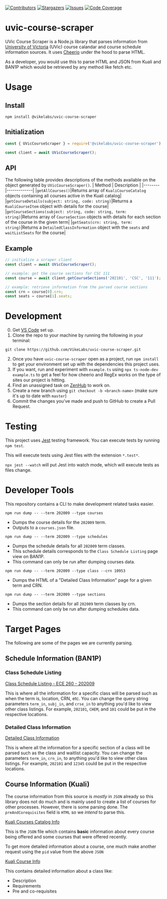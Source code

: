 [![Contributors][contributors-shield]][contributors-url]
[![Stargazers][stars-shield]][stars-url]
[![Issues][issues-shield]][issues-url]
[![Code Coverage][coverage-shield]][coverage-url]

# uvic-course-scraper


UVic Course Scraper is a Node.js library that parses information from [University of Victoria](https://uvic.ca) (UVic) course calandar and course schedule information sources. It uses [Cheerio](https://cheerio.js.org/) under the hood to parse HTML.

As a developer, you would use this to parse HTML and JSON from Kuali and BAN1P which would be retrieved by any method like fetch etc.

# Usage

## Install
```
npm install @vikelabs/uvic-course-scraper
```

## Initialization
```ts
const { UVicCourseScraper } = require('@vikelabs/uvic-course-scraper');

const client = await UVicCourseScraper();
```

## API
The following table provides descriptions of the methods available on the object generated by `UVicCourseScraper()`.
| Method | Description |
|--------|-------------|
|``getAllCourses()``|Returns array of ``KualiCourseCatalog`` objects containing all courses active in the Kuali catalog|
|``getCourseDetails(subject: string, code: string)``|Returns a ``KualiCourseItem`` object with details for the course|
|``getCourseSections(subject: string, code: string, term: string)``|Returns array of ``CourseSection`` objects with details for each section of the course in the given term|
|``getSeats(crn: string, term: string)``|Returns a ``DetailedClassInformation`` object with the `seats` and `waitListSeats` for the course|

## Example
```ts
// initialize a scraper client
const client = await UVicCourseScraper();

// example: get the course sections for CSC 111
const course = await client.getCourseSections('202101', 'CSC', '111');

// example: retrieve information from the parsed course sections
const crn = course[0].crn;
const seats = course[1].seats;
```

# Development

0. Get [VS Code](https://code.visualstudio.com/) set up.
1. Clone the repo to your machine by running the following in your terminal:

```
git clone https://github.com/VikeLabs/uvic-course-scraper.git
```

2. Once you have `uvic-course-scraper` open as a project, run `npm install` to get your environment set up with the dependencies this project uses.
3. If you want, run and experiment with `example.ts` using `npx ts-node-dev example.ts` to get a feel for how cheerio and RegEx works on the type of sites our project is hitting.
4. Find an unassigned task on [ZenHub](https://app.zenhub.com/workspaces/team-schedule-courses-5f973f50ae36d70012eb5b2e/board?repos=216653028) to work on.
5. Create a new branch using `git checkout -b <branch-name>` (make sure it's up to date with `master`)
6. Commit the changes you've made and push to GitHub to create a Pull Request.

# Testing

This project uses [Jest](https://jestjs.io/) testing framework. You can execute tests by running `npm test`.

This will execute tests using Jest files with the extension `*.test*`.

`npx jest --watch` will put Jest into watch mode, which will execute tests as files change.

# Developer Tools

This repository contains a CLI to make development related tasks easier.

```
npm run dump -- --term 202009 --type courses
```

- Dumps the course details for the `202009` term.
- Outputs to a `courses.json` file.

```
npm run dump -- --term 202009 --type schedules
```

- Dumps the schedule details for all `202009` term classes.
- This schedule details corresponds to the `Class Schedule Listing` page view on BAN1P.
- This command can only be run after dumping courses data.

```
npm run dump -- --term 202009 --type class --crn 10953
```

- Dumps the HTML of a "Detailed Class Information" page for a given term and CRN.

```
npm run dump -- --term 202009 --type sections
```

- Dumps the section details for all `202009` term classes by crn.
- This command can only be run after dumping schedules data.

# Target Pages

The following are some of the pages we are currently parsing.

## Schedule Information (BAN1P)

### Class Schedule Listing

[Class Schedule Listing - ECE 260 - 202009](https://www.uvic.ca/BAN1P/bwckctlg.p_disp_listcrse?term_in=202009&subj_in=ECE&crse_in=260&schd_in=)

This is where all the information for a specific class will be parsed such as when the term is, location, CRN, etc. You can change the query string parameters `term_in`, `subj_in`, and `crse_in` to anything you'd like to view other class listings. For example, `202101`, `CHEM`, and `101` could be put in the respective locations.

### Detailed Class Information

[Detailed Class Information](https://www.uvic.ca/BAN1P/bwckschd.p_disp_detail_sched?term_in=202009&crn_in=10953)

This is where all the information for a specific section of a class will be parsed such as the class and waitlist capacity. You can change the parameters `term_in`, `crn_in`, to anything you'd like to view other class listings. For example, `202101` and `12345` could be put in the respective locations.

## Course Information (Kuali)

The course information from this source is _mostly_ in `JSON` already so this library does not do much and is mainly used to create a list of courses for other processes. However, there is some parsing done. The `preAndCorequisites` field is `HTML` so we _intend_ to parse this.

[Kuali Courses Catalog Info](https://uvic.kuali.co/api/v1/catalog/courses/5d9ccc4eab7506001ae4c225)

This is the `JSON` file which contains **basic** information about every course being offered and some courses that were offered recently.

To get more detailed information about a course, one much make another request using the `pid` value from the above `JSON`

[Kuali Course Info](https://uvic.kuali.co/api/v1/catalog/course/5d9ccc4eab7506001ae4c225/ByS23Pp7E)

This contains detailed information about a class like:

- Description
- Requirements
- Pre and co-requisites

<!-- MARKDOWN LINKS & IMAGES -->
<!-- https://www.markdownguide.org/basic-syntax/#reference-style-links -->

[contributors-shield]: https://img.shields.io/github/contributors/VikeLabs/uvic-course-scraper.svg?style=flat-square
[contributors-url]: https://github.com/VikeLabs/uvic-course-scraper/graphs/contributors
[stars-shield]: https://img.shields.io/github/stars/VikeLabs/uvic-course-scraper.svg?style=flat-square
[stars-url]: https://github.com/VikeLabs/uvic-course-scraper/stargazers
[issues-shield]: https://img.shields.io/github/issues/VikeLabs/uvic-course-scraper.svg?style=flat-square
[issues-url]: https://github.com/othneildrew/VikeLabs/uvic-course-scraper/issues
[coverage-shield]: https://codecov.io/gh/VikeLabs/uvic-course-scraper/branch/master/graph/badge.svg?token=06B7FNZ8TH
[coverage-url]: https://codecov.io/gh/VikeLabs/uvic-course-scraper
